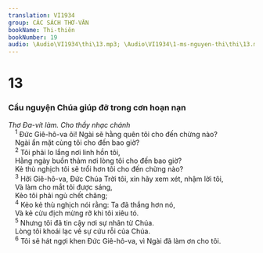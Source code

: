 ```yaml
---
translation: VI1934
group: CÁC SÁCH THƠ-VĂN
bookName: Thi-thiên 
bookNumber: 19
audio: \Audio\VI1934\thi\13.mp3; \Audio\VI1934\1-ms-nguyen-thi\thi\13.mp3
---
```


<div class="title"><h1>13</h1><h3>Cầu nguyện Chúa giúp đỡ trong cơn hoạn nạn</h3><i>Thơ Đa-vít làm. Cho thầy nhạc chánh</i></div>
<span class="verse thi_13_1"> <sup>1</sup> Đức Giê-hô-va ôi! Ngài sẽ hằng quên tôi cho đến chừng nào? <br/> Ngài ẩn mặt cùng tôi cho đến bao giờ? <br/></span>
<span class="verse thi_13_2"> <sup>2</sup> Tôi phải lo lắng nơi linh hồn tôi, <br/> Hằng ngày buồn thảm nơi lòng tôi cho đến bao giờ? <br/> Kẻ thù nghịch tôi sẽ trổi hơn tôi cho đến chừng nào? <br/></span>
<span class="verse thi_13_3"> <sup>3</sup> Hỡi Giê-hô-va, Đức Chúa Trời tôi, xin hãy xem xét, nhậm lời tôi, <br/> Và làm cho mắt tôi được sáng, <br/> Kẻo tôi phải ngủ chết chăng; <br/></span>
<span class="verse thi_13_4"> <sup>4</sup> Kẻo kẻ thù nghịch nói rằng: Ta đã thắng hơn nó, <br/> Và kẻ cừu địch mừng rỡ khi tôi xiêu tó. <br/></span>
<span class="verse thi_13_5"> <sup>5</sup> Nhưng tôi đã tin cậy nơi sự nhân từ Chúa. <br/> Lòng tôi khoái lạc về sự cứu rỗi của Chúa. <br/></span>
<span class="verse thi_13_6"> <sup>6</sup> Tôi sẽ hát ngợi khen Đức Giê-hô-va, vì Ngài đã làm ơn cho tôi. <br/></span>

